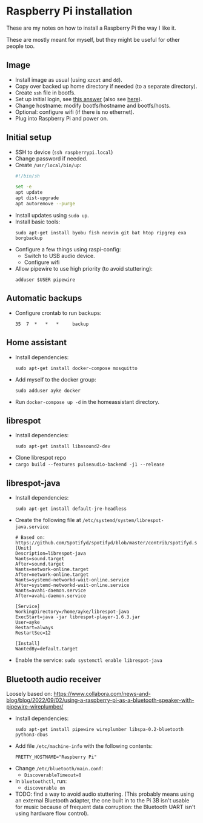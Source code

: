 # Raspberry Pi installation

These are my notes on how to install a Raspberry Pi the way I like it.

These are mostly meant for myself, but they might be useful for other people too.

## Image

  * Install image as usual (using `xzcat` and `dd`).
  * Copy over backed up home directory if needed (to a separate directory).
  * Create `ssh` file in bootfs.
  * Set up initial login, see [this answer](https://raspberrypi.stackexchange.com/a/137916/53905) (also see [here](https://www.raspberrypi.com/news/raspberry-pi-bullseye-update-april-2022/)).
  * Change hostname: modify bootfs/hostname and bootfs/hosts.
  * Optional: configure wifi (if there is no ethernet).
  * Plug into Raspberry Pi and power on.

## Initial setup

  * SSH to device (`ssh raspberrypi.local`)
  * Change password if needed.
  * Create `/usr/local/bin/up`:
    ```sh
    #!/bin/sh
    
    set -e
    apt update
    apt dist-upgrade
    apt autoremove --purge
    ```
  * Install updates using `sudo up`.
  * Install basic tools:
    ```
    sudo apt-get install byobu fish neovim git bat htop ripgrep exa borgbackup
    ```
  * Configure a few things using raspi-config:
    * Switch to USB audio device.
    * Configure wifi
  * Allow pipewire to use high priority (to avoid stuttering):
    ```
    adduser $USER pipewire
    ```

## Automatic backups

  * Configure crontab to run backups:
    ```
    35  7  *   *   *     backup
    ```

## Home assistant

  * Install dependencies:
    ```
    sudo apt-get install docker-compose mosquitto
    ```
  * Add myself to the docker group:
    ```
    sudo adduser ayke docker
    ```
  * Run `docker-compose up -d` in the homeassistant directory.

## librespot

  * Install dependencies:
    ```
    sudo apt-get install libasound2-dev
    ```
  * Clone librespot repo
  * `cargo build --features pulseaudio-backend -j1 --release`

## librespot-java

  * Install dependencies:
    ```
    sudo apt-get install default-jre-headless
    ```
  * Create the following file at `/etc/systemd/system/librespot-java.service`:
    ```
    # Based on: https://github.com/Spotifyd/spotifyd/blob/master/contrib/spotifyd.service
    [Unit]
    Description=librespot-java
    Wants=sound.target
    After=sound.target
    Wants=network-online.target
    After=network-online.target
    Wants=systemd-networkd-wait-online.service
    After=systemd-networkd-wait-online.service
    Wants=avahi-daemon.service
    After=avahi-daemon.service
    
    [Service]
    WorkingDirectory=/home/ayke/librespot-java
    ExecStart=java -jar librespot-player-1.6.3.jar
    User=ayke
    Restart=always
    RestartSec=12
    
    [Install]
    WantedBy=default.target
    ```
  * Enable the service: `sudo systemctl enable librespot-java`

## Bluetooth audio receiver

Loosely based on: https://www.collabora.com/news-and-blog/blog/2022/09/02/using-a-raspberry-pi-as-a-bluetooth-speaker-with-pipewire-wireplumber/

  * Install dependencies:
    ```
    sudo apt-get install pipewire wireplumber libspa-0.2-bluetooth python3-dbus
    ```
  * Add file `/etc/machine-info` with the following contents:
    ```
    PRETTY_HOSTNAME="Raspberry Pi"
    ```
  * Change `/etc/bluetooth/main.conf`:
    * `DiscoverableTimeout=0`
  * In `bluetoothctl`, run:
    * `discoverable on`
  * TODO: find a way to avoid audio stuttering.
    (This probably means using an external Bluetooth adapter, the one built in to the Pi 3B isn't usable for music because of frequent data corruption: the Bluetooth UART isn't using hardware flow control).
